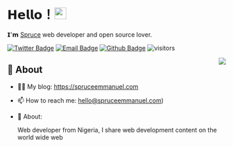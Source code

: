 # 𝗛𝗲𝗹𝗹𝗼！<img src="https://user-images.githubusercontent.com/5679180/79618120-0daffb80-80be-11ea-819e-d2b0fa904d07.gif" width="27px"> 

𝗜'𝗺 [Spruce](https://spruceemmanuel.com) web developer and open source lover.

[![Twitter Badge](https://img.shields.io/badge/-Twitter-1da1f2?style=flat-square&labelColor=1da1f2&logo=twitter&logoColor=white&link=https://twitter.com/sprucekhalifa)](https://twitter.com/sprucekhalifa)
[![Email Badge](https://img.shields.io/badge/-Email-c14438?style=flat-square&logo=Gmail&logoColor=white&link=mailto:spruceemmanuel@gmail.com)](mailto:spruceemmanuel@gmail.com)
[![Github Badge](https://img.shields.io/badge/-Github-232323?style=flat-square&logo=Github&logoColor=white&link=https://github.com/iamspruce)](https://github.com/iamspruce)
![visitors](https://visitor-badge.laobi.icu/badge?page_id=iamspruce)

<img align="right" src="https://github-readme-stats.vercel.app/api?username=iamspruce&show_icons=true&hide_border=true">

## 🧐 About

- 👨‍💻 My blog: https://spruceemmanuel.com
- 📫 How to reach me: hello@spruceemmanuel.com)
- 🌱 About: 

    <div>
        Web developer from Nigeria, I share web development content on the world wide web
    </div>
